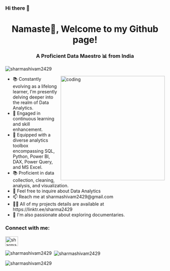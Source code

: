 ### Hi there 👋


<!--[**sharmashivam2429/sharmashivam2429** is a ✨ _special_ ✨ repository because its `README.md` (this file) appears on your GitHub profile.-->

<h1 align="center">Namaste🙏, Welcome to my Github page!</h1>
<h3 align="center">A Proficient Data Maestro 📊 from India</h3>

<p align="left"> <img src="https://komarev.com/ghpvc/?username=sharmashivam2429&label=Profile%20views&color=0e75b6&style=flat" alt="sharmashivam2429" /> </p>

<img align="right" alt="coding" width="329" src="https://img.freepik.com/premium-vector/coder-developer-concentrated-working-project-developing-programming-coding-technologies_569013-336.jpg">

<ul>
<li>📚 Constantly evolving as a lifelong learner, I'm presently delving deeper into the realm of Data Analytics.</li>
<li>🌱 Engaged in continuous learning and skill enhancement.</li>
<li>🧰 Equipped with a diverse analytics toolbox encompassing SQL, Python, Power BI, DAX, Power Query, and MS Excel.</li>
<li>📚 Proficient in data collection, cleaning, analysis, and visualization.</li>
<li>💬 Feel free to inquire about Data Analytics</li>
<li>📫 Reach me at sharmashivam2429@gmail.com</li>
<li>👨‍💻 All of my projects details are available at https://linktr.ee/sharma2429</li>
<li>🎥 I'm also passionate about exploring documentaries.</li>
</ul>

<h3 align="left">Connect with me:</h3>
<p align="left">
<a href="https://linkedin.com/in/sharmashivam2429" target="blank"><img align="center" src="https://raw.githubusercontent.com/rahuldkjain/github-profile-readme-generator/master/src/images/icons/Social/linked-in-alt.svg" alt="sharmashivam2429" height="30" width="40" /></a>
</p>

<p><img align="left" src="https://github-readme-stats.vercel.app/api/top-langs?username=sharmashivam2429&show_icons=true&locale=en&layout=compact" alt="sharmashivam2429" /></p>

<p>&nbsp;<img align="center" src="https://github-readme-stats.vercel.app/api?username=sharmashivam2429&show_icons=true&locale=en" alt="sharmashivam2429" /></p>

<p><img align="center" src="https://github-readme-streak-stats.herokuapp.com/?user=sharmashivam2429&" alt="sharmashivam2429" /></p>
